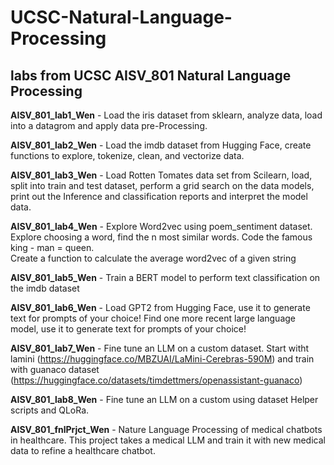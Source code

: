# UCSC-Natural-Language-Processing
## labs from UCSC AISV_801 Natural Language Processing ##

**AISV_801_lab1_Wen**  - Load the iris dataset from sklearn, analyze data, load into a datagrom and apply data pre-Processing.

**AISV_801_lab2_Wen** - Load the imdb dataset from Hugging Face, create functions to explore, tokenize, clean, and vectorize data.

**AISV_801_lab3_Wen** - Load Rotten Tomates data set from Scilearn, load, split into train and test dataset, perform a grid search on the data models, print out the Inference and classification reports and interpret the model data.
 
 **AISV_801_lab4_Wen** - Explore Word2vec using poem_sentiment dataset.  Explore choosing a word, find the n most similar words.  Code the famous king - man = queen.  
    Create a function to calculate the average word2vec of a given string

**AISV_801_lab5_Wen** - Train a BERT model to perform text classification on the imdb dataset

**AISV_801_lab6_Wen** - Load GPT2 from Hugging Face, use it to generate text for prompts of your choice!  Find one more recent large language model, use it to generate text for prompts of your choice!

**AISV_801_lab7_Wen** - Fine tune an LLM on a custom dataset.  Start witht lamini (https://huggingface.co/MBZUAI/LaMini-Cerebras-590M) and train with guanaco dataset (https://huggingface.co/datasets/timdettmers/openassistant-guanaco)

**AISV_801_lab8_Wen** - Fine tune an LLM on a custom using dataset Helper scripts and QLoRa.

**AISV_801_fnlPrjct_Wen** - Nature Language Processing of medical chatbots in healthcare.  This project takes a medical LLM and train it with new medical data to refine a healthcare chatbot.
